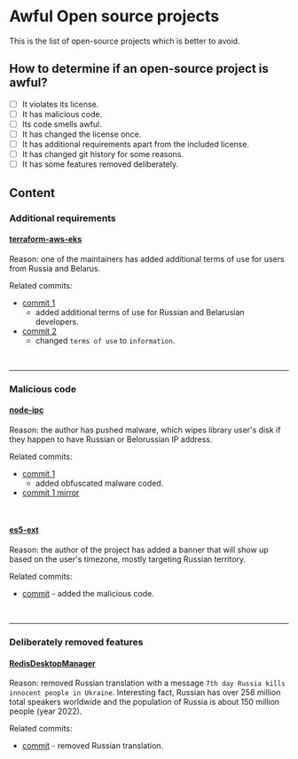 # Awful Open source projects

This is the list of open-source projects which is better to avoid.

## How to determine if an open-source project is awful?

- [ ] It violates its license.
- [ ] It has malicious code.
- [ ] Its code smells awful.
- [ ] It has changed the license once.
- [ ] It has additional requirements apart from the included license.
- [ ] It has changed git history for some reasons.
- [ ] It has some features removed deliberately.

## Content

### Additional requirements

#### [terraform-aws-eks](https://github.com/terraform-aws-modules/terraform-aws-eks)

Reason: one of the maintainers has added additional terms of use for users from Russia and Belarus.

Related commits:

- [commit 1](https://github.com/terraform-aws-modules/terraform-aws-eks/commit/fad350d5bf36a7e39aa3840926b4c9968e9f594c)
  - added additional terms of use for Russian and Belarusian developers.
- [commit 2](https://github.com/terraform-aws-modules/terraform-aws-eks/commit/f5511e4df1f06954229f48df1cf87f9ebc8da26a)
  - changed `terms of use` to `information`.

<br/>

---

### Malicious code

#### [node-ipc](https://github.com/RIAEvangelist/node-ipc)

Reason: the author has pushed malware, which wipes library user's disk if they happen to have Russian or Belorussian IP
address.

Related commits:

- [commit 1](https://github.com/RIAEvangelist/node-ipc/blob/847047cf7f81ab08352038b2204f0e7633449580/dao/ssl-geospec.js)
  - added obfuscated malware coded.
- [commit 1 mirror](https://github.com/awful-lists-archives/node-ipc/blob/847047cf7f81ab08352038b2204f0e7633449580/dao/ssl-geospec.js)

<br/>

#### [es5-ext](https://github.com/medikoo/es5-ext)

Reason: the author of the project has added a banner that will show up based on the user's timezone, mostly targeting
Russian territory.

Related commits:

- [commit](https://github.com/medikoo/es5-ext/commit/28de285ed433b45113f01e4ce7c74e9a356b2af2) - added the malicious
  code.

<br/>

---

### Deliberately removed features

#### [RedisDesktopManager](https://github.com/uglide/RedisDesktopManager)

Reason: removed Russian translation with a message `7th day Russia kills innocent people in Ukraine`. Interesting fact,
Russian has over 258 million total speakers worldwide and the population of Russia is about 150 million people (year 2022).

Related commits:
- [commit](https://github.com/uglide/RedisDesktopManager/commit/8b2b357d9d233100f84a69f81ed22b8caa04fa22) - removed Russian translation.  


